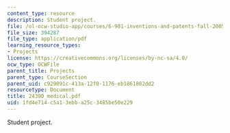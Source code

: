 ```yaml
---
content_type: resource
description: Student project.
file: /ol-ocw-studio-app/courses/6-901-inventions-and-patents-fall-2005/1fd4e714c5a13ebba25c3485be50e229_24390_medical.pdf
file_size: 394287
file_type: application/pdf
learning_resource_types:
- Projects
license: https://creativecommons.org/licenses/by-nc-sa/4.0/
ocw_type: OCWFile
parent_title: Projects
parent_type: CourseSection
parent_uid: c929091c-413a-12f0-1176-eb1861802dd2
resourcetype: Document
title: 24390_medical.pdf
uid: 1fd4e714-c5a1-3ebb-a25c-3485be50e229
---
```

Student project.